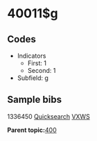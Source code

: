 # 40011$g

## Codes

-   Indicators
    -   First: 1
    -   Second: 1
-   Subfield: g

## Sample bibs

1336450 [Quicksearch](https://search.library.yale.edu/catalog/1336450) [VXWS](http://prodorbis.library.yale.edu:7014/vxws/GetHoldingsService?bibId=1336450)

**Parent topic:**[400](../../tags/400/400.md)

